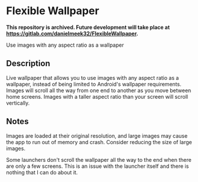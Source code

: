# Flexible Wallpaper

**This repository is archived. Future development will take place at https://gitlab.com/danielmeek32/FlexibleWallpaper.**

Use images with any aspect ratio as a wallpaper

## Description

Live wallpaper that allows you to use images with any aspect ratio as a wallpaper, instead of being limited to Android's wallpaper requirements. Images will scroll all the way from one end to another as you move between home screens. Images with a taller aspect ratio than your screen will scroll vertically.

## Notes

Images are loaded at their original resolution, and large images may cause the app to run out of memory and crash. Consider reducing the size of large images.

Some launchers don't scroll the wallpaper all the way to the end when there are only a few screens. This is an issue with the launcher itself and there is nothing that I can do about it.
